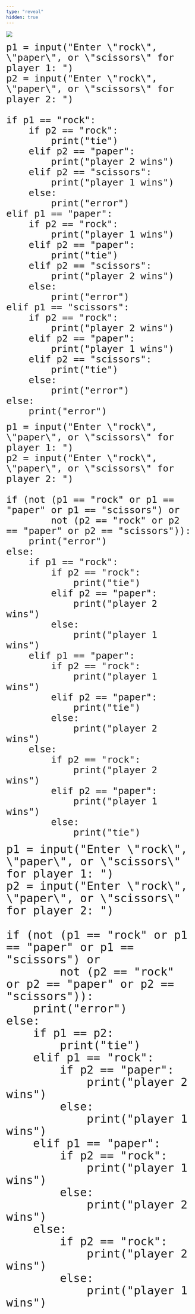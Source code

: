 ```yaml
---
type: "reveal"
hidden: true
---
```


<section>
	<img class="stretch plain" src="/images/04/nested.svg">
</section>

<section>
    <pre><code style="font-size: 25px; line-height: 28px" class="language-python stretch">p1 = input("Enter \"rock\", \"paper\", or \"scissors\" for player 1: ")
p2 = input("Enter \"rock\", \"paper\", or \"scissors\" for player 2: ")<br>
if p1 == "rock":
    if p2 == "rock":
        print("tie")
    elif p2 == "paper":
        print("player 2 wins")
    elif p2 == "scissors":
        print("player 1 wins")
    else:
        print("error") 
elif p1 == "paper":
    if p2 == "rock":
        print("player 1 wins")
    elif p2 == "paper":
        print("tie")
    elif p2 == "scissors":
        print("player 2 wins")
    else:
        print("error")
elif p1 == "scissors":
    if p2 == "rock":
        print("player 2 wins")
    elif p2 == "paper":
        print("player 1 wins")
    elif p2 == "scissors":
        print("tie")
    else:
        print("error")
else:
    print("error") 
</code></pre>
</section>

<section>
    <pre><code style="font-size: 25px; line-height: 28px" class="language-python stretch">p1 = input("Enter \"rock\", \"paper\", or \"scissors\" for player 1: ")
p2 = input("Enter \"rock\", \"paper\", or \"scissors\" for player 2: ")<br>
if (not (p1 == "rock" or p1 == "paper" or p1 == "scissors") or 
        not (p2 == "rock" or p2 == "paper" or p2 == "scissors")):
    print("error")
else:
    if p1 == "rock":
        if p2 == "rock":
            print("tie")
        elif p2 == "paper":
            print("player 2 wins")
        else:
            print("player 1 wins")
    elif p1 == "paper":
        if p2 == "rock":
            print("player 1 wins")
        elif p2 == "paper":
            print("tie")
        else:
            print("player 2 wins")
    else:
        if p2 == "rock":
            print("player 2 wins")
        elif p2 == "paper":
            print("player 1 wins")
        else:
            print("tie")
</code></pre>
</section>

<section>
    <pre><code style="font-size: 30px; line-height: 33px" class="language-python stretch">p1 = input("Enter \"rock\", \"paper\", or \"scissors\" for player 1: ")
p2 = input("Enter \"rock\", \"paper\", or \"scissors\" for player 2: ")<br>
if (not (p1 == "rock" or p1 == "paper" or p1 == "scissors") or 
        not (p2 == "rock" or p2 == "paper" or p2 == "scissors")):
    print("error")
else:
    if p1 == p2:
        print("tie")
    elif p1 == "rock":
        if p2 == "paper":
            print("player 2 wins")
        else:
            print("player 1 wins")
    elif p1 == "paper":
        if p2 == "rock":
            print("player 1 wins")
        else:
            print("player 2 wins")
    else:
        if p2 == "rock":
            print("player 2 wins")
        else:
            print("player 1 wins")
</code></pre>
</section>

